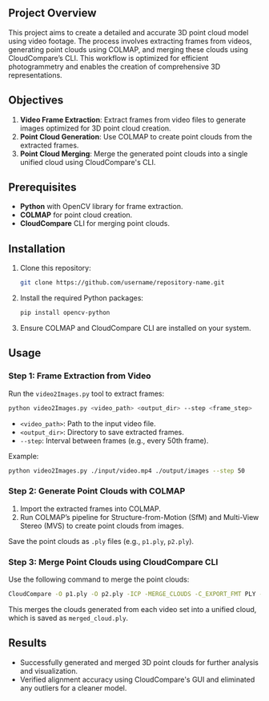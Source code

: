 ## Project Overview

This project aims to create a detailed and accurate 3D point cloud model using video footage. The process involves extracting frames from videos, generating point clouds using COLMAP, and merging these clouds using CloudCompare’s CLI. This workflow is optimized for efficient photogrammetry and enables the creation of comprehensive 3D representations.

## Objectives

1. **Video Frame Extraction**: Extract frames from video files to generate images optimized for 3D point cloud creation.
2. **Point Cloud Generation**: Use COLMAP to create point clouds from the extracted frames.
3. **Point Cloud Merging**: Merge the generated point clouds into a single unified cloud using CloudCompare's CLI.

## Prerequisites

- **Python** with OpenCV library for frame extraction.
- **COLMAP** for point cloud creation.
- **CloudCompare** CLI for merging point clouds.

## Installation

1. Clone this repository:
   ```bash
   git clone https://github.com/username/repository-name.git
   ```
2. Install the required Python packages:
   ```bash
   pip install opencv-python
   ```
3. Ensure COLMAP and CloudCompare CLI are installed on your system.

## Usage

### Step 1: Frame Extraction from Video

Run the `video2Images.py` tool to extract frames:
   ```bash
   python video2Images.py <video_path> <output_dir> --step <frame_step>
   ```
   - `<video_path>`: Path to the input video file.
   - `<output_dir>`: Directory to save extracted frames.
   - `--step`: Interval between frames (e.g., every 50th frame).

Example:
   ```bash
   python video2Images.py ./input/video.mp4 ./output/images --step 50
   ```

### Step 2: Generate Point Clouds with COLMAP

1. Import the extracted frames into COLMAP.
2. Run COLMAP’s pipeline for Structure-from-Motion (SfM) and Multi-View Stereo (MVS) to create point clouds from images.

Save the point clouds as `.ply` files (e.g., `p1.ply`, `p2.ply`).

### Step 3: Merge Point Clouds using CloudCompare CLI

Use the following command to merge the point clouds:
   ```bash
   CloudCompare -O p1.ply -O p2.ply -ICP -MERGE_CLOUDS -C_EXPORT_FMT PLY -PLY_EXPORT_FMT ASCII -SAVE_CLOUDS FILE merged_cloud.ply
   ```
   This merges the clouds generated from each video set into a unified cloud, which is saved as `merged_cloud.ply`.

## Results

- Successfully generated and merged 3D point clouds for further analysis and visualization.
- Verified alignment accuracy using CloudCompare's GUI and eliminated any outliers for a cleaner model.
